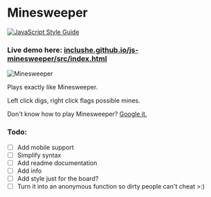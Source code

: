 # Minesweeper

[![JavaScript Style Guide](https://img.shields.io/badge/code%20style-standard-brightgreen.svg)](http://standardjs.com/)

### Live demo here: [inclushe.github.io/js-minesweeper/src/index.html](https://inclushe.github.io/js-minesweeper/src/index.html)

![Minesweeper](http://i.imgur.com/OBopTf6.png)

Plays exactly like Minesweeper.

Left click digs, right click flags possible mines.

Don't know how to play Minesweeper? [Google it.](https://www.google.com/webhp?sourceid=chrome-instant&ion=1&espv=2&ie=UTF-8#q=Minesweeper+rules)



### Todo:
- [ ] Add mobile support
- [ ] Simplify syntax
- [ ] Add readme documentation
- [ ] Add info
- [ ] Add style just for the board?
- [ ] Turn it into an anonymous function so dirty people can't cheat >:)